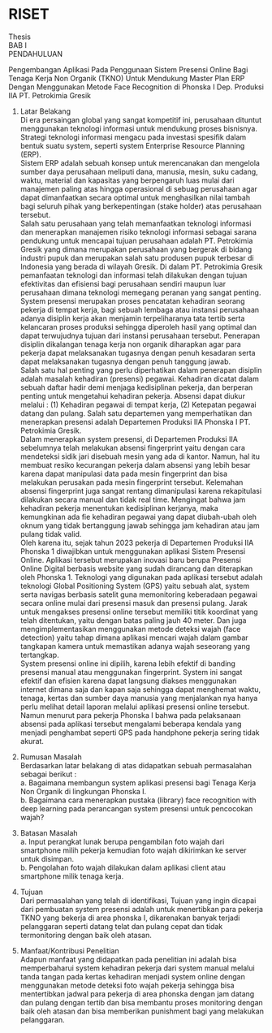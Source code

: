 # RISET
Thesis<br>
BAB I<br>
PENDAHULUAN

Pengembangan Aplikasi Pada Penggunaan Sistem Presensi Online Bagi Tenaga Kerja Non Organik (TKNO) Untuk Mendukung Master Plan ERP Dengan Menggunakan Metode Face Recognition di Phonska I Dep. Produksi IIA PT. Petrokimia Gresik

1.	Latar Belakang<br> 
Di era persaingan global yang sangat kompetitif ini, perusahaan dituntut menggunakan teknologi informasi untuk mendukung proses bisnisnya. Strategi teknologi informasi mengacu pada investasi spesifik dalam bentuk suatu system, seperti system Enterprise Resource Planning (ERP).<br>
Sistem ERP adalah sebuah konsep untuk merencanakan dan mengelola sumber daya perusahaan meliputi dana, manusia, mesin, suku cadang, waktu, material dan kapasitas yang berpengaruh luas mulai dari manajemen paling atas hingga operasional di sebuag perusahaan agar dapat dimanfaatkan secara optimal untuk menghasilkan nilai tambah bagi seluruh pihak yang berkepentingan (stake holder) atas perusahaan tersebut.<br>
Salah satu perusahaan yang telah memanfaatkan teknologi informasi dan menerapkan manajemen risiko teknologi informasi sebagai sarana pendukung untuk mencapai tujuan perusahaan adalah PT. Petrokimia Gresik yang dimana merupakan perusahaan yang bergerak di bidang industri pupuk dan merupakan salah satu produsen pupuk terbesar di Indonesia yang berada di wilayah Gresik. Di dalam PT. Petrokimia Gresik pemanfaatan teknologi dan informasi telah dilakukan dengan tujuan efektivitas dan efisiensi bagi perusahaan sendiri maupun luar perusahaan dimana teknologi memegang peranan yang sangat penting.<br>
System presensi merupakan proses pencatatan kehadiran seorang pekerja di tempat kerja, bagi sebuah lembaga atau instansi perusahaan adanya disiplin kerja akan menjamin terpeliharanya tata tertib serta kelancaran proses produksi sehingga diperoleh hasil yang optimal dan dapat terwujudnya tujuan dari instansi perusahaan tersebut. Penerapan disiplin dikalangan tenaga kerja non organik diharapkan agar para pekerja dapat melaksanakan tugasnya dengan penuh kesadaran serta dapat melaksanakan tugasnya dengan penuh tanggung jawab.<br>
Salah satu hal penting yang perlu diperhatikan dalam penerapan disiplin adalah masalah kehadiran (presensi) pegawai. Kehadiran dicatat dalam sebuah daftar hadir demi menjaga kedisiplinan pekerja, dan berperan penting untuk mengetahui kehadiran pekerja. Absensi dapat diukur melalui : (1) Kehadiran pegawai di tempat kerja, (2) Ketepatan pegawai datang dan pulang. Salah satu departemen yang memperhatikan dan menerapkan presensi adalah Departemen Produksi IIA Phonska I PT. Petrokimia Gresik.<br>
Dalam menerapkan system presensi, di Departemen Produksi IIA sebelumnya telah melakukan absensi fingerprint yaitu dengan cara mendeteksi sidik jari disebuah mesin yang ada di kantor. Namun, hal itu membuat resiko kecurangan pekerja dalam absensi yang lebih besar karena dapat manipulasi data pada mesin fingerprint dan bisa melakukan perusakan pada mesin fingerprint tersebut. Kelemahan absensi fingerprint juga sangat rentang dimanipulasi karena rekapitulasi dilakukan secara manual dan tidak real time. Mengingat bahwa jam kehadiran pekerja menentukan kedisiplinan kerjanya, maka kemungkinan ada fie kehadiran pegawai yang dapat diubah-ubah oleh oknum yang tidak bertanggung jawab sehingga jam kehadiran atau jam pulang tidak valid.<br>
Oleh karena itu, sejak tahun 2023 pekerja di Departemen Produksi IIA Phonska 1 diwajibkan untuk menggunakan aplikasi Sistem Presensi Online. Aplikasi tersebut merupakan inovasi baru berupa Presensi Online Digital berbasis website yang sudah dirancang dan diterapkan oleh Phonska 1. Teknologi yang digunakan pada aplikasi tersebut adalah teknologi Global Positioning System (GPS) yaitu sebuah alat, system serta navigas berbasis satelit guna memonitoring keberadaan pegawai secara online mulai dari presensi masuk dan presensi pulang. Jarak untuk mengakses presensi online tersebut memiliki titik koordinat yang telah ditentukan, yaitu dengan batas paling jauh 40 meter. Dan juga mengimplementasikan menggunakan metode deteksi wajah (face detection) yaitu tahap dimana aplikasi mencari wajah dalam gambar tangkapan kamera untuk memastikan adanya wajah seseorang yang tertangkap.<br>
System presensi online ini dipilih, karena lebih efektif di banding presensi manual atau menggunakan fingerprint. System ini sangat efektif dan efisien karena dapat langsung diakses menggunakan internet dimana saja dan kapan saja sehingga dapat menghemat waktu, tenaga, kertas dan sumber daya manusia yang menjalankan nya hanya perlu melihat detail laporan melalui aplikasi presensi online tersebut. Namun menurut para pekerja Phonska I bahwa pada pelaksanaan absensi pada aplikasi tersebut mengalami beberapa kendala yang menjadi penghambat seperti GPS pada handphone pekerja sering tidak akurat. 

2.	Rumusan Masalah<br>
Berdasarkan latar belakang di atas didapatkan sebuah permasalahan sebagai berikut :<br>
  a.	Bagaimana membangun system aplikasi presensi bagi Tenaga Kerja Non Organik di lingkungan Phonska I.<br>
  b.	Bagaimana cara menerapkan pustaka (library) face recognition with deep learning pada perancangan system presensi untuk pencocokan wajah?
3.	Batasan Masalah<br>
  a.	Input perangkat lunak berupa pengambilan foto wajah dari smartphone milih pekerja kemudian foto wajah dikirimkan ke server untuk disimpan.<br>
  b.	Pengolahan foto wajah dilakukan dalam aplikasi client atau smartphone milik tenaga kerja.
4.	Tujuan<br>
Dari permasalahan yang telah di identifikasi, Tujuan yang ingin dicapai dari pembuatan system presensi adalah untuk menertibkan para pekerja TKNO yang bekerja di area phonska I, dikarenakan banyak terjadi pelanggaran seperti datang telat dan pulang cepat dan tidak termonitoring dengan baik oleh atasan.

5.	Manfaat/Kontribusi Penelitian<br>
Adapun manfaat yang didapatkan pada penelitian ini adalah bisa memperbaharui system kehadiran pekerja dari system manual melalui tanda tangan pada kertas kehadiran menjadi system online dengan menggunakan metode deteksi foto wajah pekerja sehingga bisa mentertibkan jadwal para pekerja di area phonska dengan jam  datang dan pulang dengan tertib dan bisa membantu proses monitoring dengan baik oleh atasan dan bisa memberikan punishment bagi yang melakukan pelanggaran.
